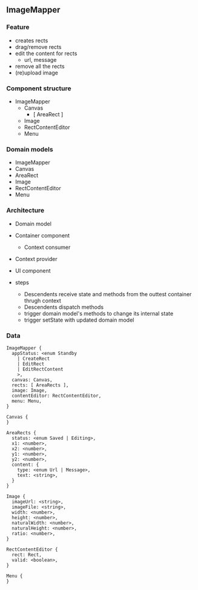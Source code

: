 ## ImageMapper


### Feature

- creates rects
- drag/remove rects
- edit the content for rects
  - url, message
- remove all the rects
- (re)upload image


### Component structure

- ImageMapper
  - Canvas
    - [ AreaRect ]
  - Image
  - RectContentEditor
  - Menu

### Domain models
- ImageMapper
- Canvas
- AreaRect
- Image
- RectContentEditor
- Menu

### Architecture
- Domain model
- Container component
  - Context consumer
- Context provider
- UI component

- steps
  - Descendents receive state and methods from the outtest container thrugh context
  - Descendents dispatch methods
  - trigger domain model's methods to change its internal state
  - trigger setState with updated domain model


### Data
```
ImageMapper {
  appStatus: <enum Standby
    | CreateRect
    | EditRect
    | EditRectContent
    >,
  canvas: Canvas,
  rects: [ AreaRects ],
  image: Image,
  contentEditor: RectContentEditor,
  menu: Menu,
}

Canvas {
}

AreaRects {
  status: <enum Saved | Editing>,
  x1: <number>,
  x2: <number>,
  y1: <number>,
  y2: <number>,
  content: {
    type: <enum Url | Message>,
    text: <string>,
  }
}

Image {
  imageUrl: <string>,
  imageFile: <string>,
  width: <number>,
  height: <number>,
  naturalWidth: <number>,
  naturalHeight: <number>,
  ratio: <number>,
}

RectContentEditor {
  rect: Rect,
  valid: <boolean>,
}

Menu {
}
```
